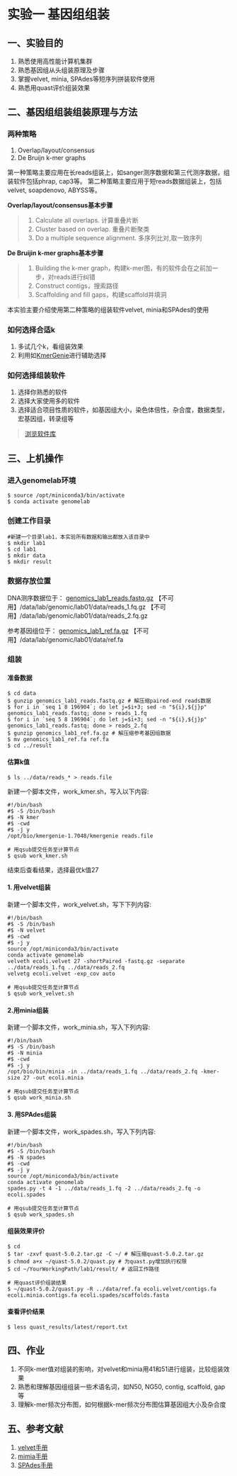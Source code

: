 # 实验一 基因组组装
## 一、实验目的  
1. 熟悉使用高性能计算机集群
2. 熟悉基因组从头组装原理及步骤  
3. 掌握velvet, minia, SPAdes等短序列拼装软件使用 
4. 熟悉用quast评价组装效果  

## 二、基因组组装组装原理与方法  
### 两种策略  
   1. Overlap/layout/consensus
   2. De Bruijn k-mer graphs  

第一种策略主要应用在长reads组装上，如sanger测序数据和第三代测序数据，组装软件包括phrap, cap3等。  第二种策略主要应用于短reads数据组装上，包括velvet, soapdenovo, ABYSS等。  

**Overlap/layout/consensus基本步骤**  
> 1. Calculate all overlaps. 计算重叠片断  
> 2. Cluster based on overlap. 重叠片断聚类  
> 3. Do a multiple sequence alignment. 多序列比对,取一致序列  

**De Bruijin k-mer graphs基本步骤**  
> 1. Building the k-mer graph，构建k-mer图，有的软件会在之前加一步，对reads进行纠错  
> 2. Construct contigs，搜索路径  
> 3. Scaffolding and fill gaps，构建scaffold并填洞  

本实验主要介绍使用第二种策略的组装软件velvet, minia和SPAdes的使用

### 如何选择合适k
1. 多试几个k，看组装效果
2. 利用如[KmerGenie](http://kmergenie.bx.psu.edu/)进行辅助选择  
 
### 如何选择组装软件
1. 选择你熟悉的软件  
2. 选择大家使用多的软件
3. 选择适合项目性质的软件，如基因组大小，染色体倍性，杂合度，数据类型，宏基因组，转录组等

> [浏览软件库](https://omictools.com/genome-assembly-category)

## 三、上机操作
### 进入genomelab环境
```
$ source /opt/miniconda3/bin/activate
$ conda activate genomelab
```
### 创建工作目录
```
#新建一个目录lab1，本实验所有数据和输出都放入该目录中  
$ mkdir lab1
$ cd lab1
$ mkdir data
$ mkdir result
```

### 数据存放位置  
DNA测序数据位于：
[genomics_lab1_reads.fastq.gz](https://github.com/ZhijunBioinf/GenomicLab/blob/dzj/genomics_lab1_reads.fastq.gz)
【不可用】/data/lab/genomic/lab01/data/reads_1.fq.gz
【不可用】/data/lab/genomic/lab01/data/reads_2.fq.gz

参考基因组位于：
[genomics_lab1_ref.fa.gz](https://github.com/ZhijunBioinf/GenomicLab/blob/dzj/genomics_lab1_ref.fa.gz)
【不可用】/data/lab/genomic/lab01/data/ref.fa


### 组装  
#### 准备数据  
```shell
$ cd data
$ gunzip genomics_lab1_reads.fastq.gz # 解压缩paired-end reads数据
$ for i in `seq 1 8 196904`; do let j=$i+3; sed -n "${i},${j}p" genomics_lab1_reads.fastq; done > reads_1.fq
$ for i in `seq 5 8 196904`; do let j=$i+3; sed -n "${i},${j}p" genomics_lab1_reads.fastq; done > reads_2.fq
$ gunzip genomics_lab1_ref.fa.gz # 解压缩参考基因组数据
$ mv genomics_lab1_ref.fa ref.fa
$ cd ../result
```

#### 估算k值  
```
$ ls ../data/reads_* > reads.file
```
新建一个脚本文件，work_kmer.sh，写入以下内容:  
```
#!/bin/bash
#$ -S /bin/bash
#$ -N kmer
#$ -cwd
#$ -j y
/opt/bio/kmergenie-1.7048/kmergenie reads.file
```

```
# 用qsub提交任务至计算节点
$ qsub work_kmer.sh
```
结束后查看结果，选择最优k值27

#### 1. 用velvet组装
新建一个脚本文件，work_velvet.sh，写下下列内容:  
```
#!/bin/bash
#$ -S /bin/bash
#$ -N velvet
#$ -cwd
#$ -j y
source /opt/miniconda3/bin/activate
conda activate genomelab
velveth ecoli.velvet 27 -shortPaired -fastq.gz -separate ../data/reads_1.fq ../data/reads_2.fq
velvetg ecoli.velvet -exp_cov auto
```

```
# 用qsub提交任务至计算节点
$ qsub work_velvet.sh
```

#### 2.用minia组装  
新建一个脚本文件，work_minia.sh，写入下列内容:  
```
#!/bin/bash
#$ -S /bin/bash
#$ -N minia
#$ -cwd
#$ -j y
/opt/bio/bin/minia -in ../data/reads_1.fq ../data/reads_2.fq -kmer-size 27 -out ecoli.minia
```

```
# 用qsub提交任务至计算节点
$ qsub work_minia.sh
```

#### 3. 用SPAdes组装  
新建一个脚本文件，work_spades.sh，写入下列内容:  
```
#!/bin/bash
#$ -S /bin/bash
#$ -N spades
#$ -cwd
#$ -j y
source /opt/miniconda3/bin/activate
conda activate genomelab
spades.py -t 4 -1 ../data/reads_1.fq -2 ../data/reads_2.fq -o ecoli.spades
```

```
# 用qsub提交任务至计算节点
$ qsub work_spades.sh
```

#### 组装效果评价  
```
$ cd
$ tar -zxvf quast-5.0.2.tar.gz -C ~/ # 解压缩quast-5.0.2.tar.gz
$ chmod a+x ~/quast-5.0.2/quast.py # 为quast.py增加执行权限
$ cd ~/YourWorkingPath/lab1/result/ # 返回工作路径

# 用quast评价组装结果
$ ~/quast-5.0.2/quast.py -R ../data/ref.fa ecoli.velvet/contigs.fa ecoli.minia.contigs.fa ecoli.spades/scaffolds.fasta
```

#### 查看评价结果  
```
$ less quast_results/latest/report.txt 
```

## 四、作业  
1. 不同k-mer值对组装的影响，对velvet和minia用41和51进行组装，比较组装效果  
2. 熟悉和理解基因组组装一些术语名词，如N50, NG50, contig, scaffold, gap等
3. 理解k-mer频次分布图，如何根据k-mer频次分布图估算基因组大小及杂合度  
 
## 五、参考文献  
1. [velvet手册](https://github.com/dzerbino/velvet/blob/master/Manual.pdf)
2. [mimia手册](https://github.com/GATB/minia#introduction)
3. [SPAdes手册](https://github.com/ablab/spades)

